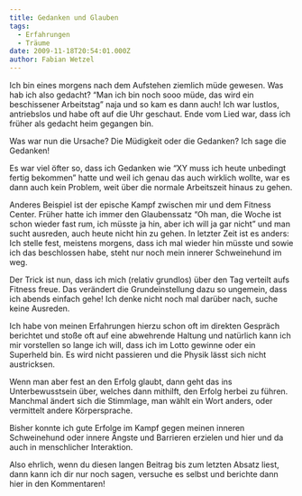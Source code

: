 ```yaml
---
title: Gedanken und Glauben
tags:
  - Erfahrungen
  - Träume
date: 2009-11-18T20:54:01.000Z
author: Fabian Wetzel
---
```


Ich bin eines morgens nach dem Aufstehen ziemlich müde gewesen. Was hab ich also gedacht? “Man ich bin noch sooo müde, das wird ein beschissener Arbeitstag” naja und so kam es dann auch! Ich war lustlos, antriebslos und habe oft auf die Uhr geschaut. Ende vom Lied war, dass ich früher als gedacht heim gegangen bin.

Was war nun die Ursache? Die Müdigkeit oder die Gedanken? Ich sage die Gedanken!

Es war viel öfter so, dass ich Gedanken wie “XY muss ich heute unbedingt fertig bekommen” hatte und weil ich genau das auch wirklich wollte, war es dann auch kein Problem, weit über die normale Arbeitszeit hinaus zu gehen.

Anderes Beispiel ist der epische Kampf zwischen mir und dem Fitness Center. Früher hatte ich immer den Glaubenssatz “Oh man, die Woche ist schon wieder fast rum, ich müsste ja hin, aber ich will ja gar nicht” und man sucht ausreden, auch heute nicht hin zu gehen. In letzter Zeit ist es anders: Ich stelle fest, meistens morgens, dass ich mal wieder hin müsste und sowie ich das beschlossen habe, steht nur noch mein innerer Schweinehund im weg. 

Der Trick ist nun, dass ich mich (relativ grundlos) über den Tag verteilt aufs Fitness freue. Das verändert die Grundeinstellung dazu so ungemein, dass ich abends einfach gehe! Ich denke nicht noch mal darüber nach, suche keine Ausreden.

Ich habe von meinen Erfahrungen hierzu schon oft im direkten Gespräch berichtet und stoße oft auf eine abwehrende Haltung und natürlich kann ich mir vorstellen so lange ich will, dass ich im Lotto gewinne oder ein Superheld bin. Es wird nicht passieren und die Physik lässt sich nicht austricksen.

Wenn man aber fest an den Erfolg glaubt, dann geht das ins Unterbewusstsein über, welches dann mithilft, den Erfolg herbei zu führen. Manchmal ändert sich die Stimmlage, man wählt ein Wort anders, oder vermittelt andere Körpersprache.

Bisher konnte ich gute Erfolge im Kampf gegen meinen inneren Schweinehund oder innere Ängste und Barrieren erzielen und hier und da auch in menschlicher Interaktion.

Also ehrlich, wenn du diesen langen Beitrag bis zum letzten Absatz liest, dann kann ich dir nur noch sagen, versuche es selbst und berichte dann hier in den Kommentaren!


